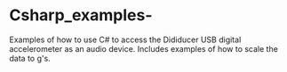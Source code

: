 # Csharp_examples-
Examples of how to use C# to access the Dididucer USB digital accelerometer as an audio device.  Includes examples of how to scale the data to g's.
